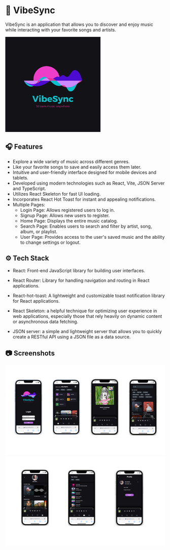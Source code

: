 
# 📲 VibeSync

VibeSync is an application that allows you to discover and enjoy music while interacting with your favorite songs and artists.


<img src="./src/assets/logo.png" width=300rem height=300rem alt="vibesync-logo" />

## 🎧 Features

- Explore a wide variety of music across different genres.
- Like your favorite songs to save and easily access them later.
- Intuitive and user-friendly interface designed for mobile devices and tablets.
- Developed using modern technologies such as React, Vite, JSON Server and TypeScript.
- Utilizes React Skeleton for fast UI loading.
- Incorporates React Hot Toast for instant and appealing notifications.
- Multiple Pages:
    - Login Page: Allows registered users to log in.
    - Signup Page: Allows new users to register.
    - Home Page: Displays the entire music catalog.
    - Search Page: Enables users to search and filter by artist, song, album, or playlist.
    - User Page: Provides access to the user's saved music and the ability to change settings or logout.


## ⚙️ Tech Stack

- React: Front-end JavaScript library for building user interfaces.

- React Router: Library for handling navigation and routing in React applications.

- React-hot-toast: A lightweight and customizable toast notification library for React applications.

- React Skeleton: a helpful technique for optimizing user experience in web applications, especially those that rely heavily on dynamic content or asynchronous data fetching.

- JSON server: a simple and lightweight server that allows you to quickly create a RESTful API using a JSON file as a data source.


## 📷 Screenshots

<img src="src/assets/vibesync-display.png" />
<img src="src/assets/vibesync-displa-2.png" />
